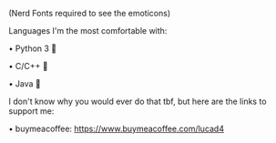 (Nerd Fonts required to see the emoticons)


Languages I'm the most comfortable with:

• Python 3  

• C/C++  

• Java 

I don't know why you would ever do that tbf, but here are the links to support me:

• buymeacoffee: https://www.buymeacoffee.com/lucad4
